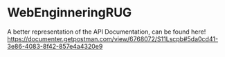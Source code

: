 # WebEnginneringRUG

A better representation of the API Documentation, can be found here!
https://documenter.getpostman.com/view/6768072/S11Lscpb#5da0cd41-3e86-4083-8f42-857e4a4320e9
